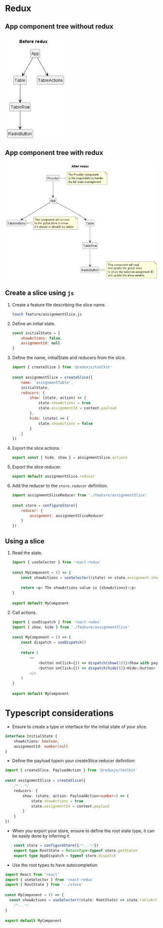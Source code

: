 # Redux

## App component tree without redux
![before_redux](./assets/before_redux.png)

## App component tree with redux
![after_redux](./assets/_after_redux.png)

## Create a slice using `js`

1. Create a feature file describing the slice name.
     ```bash
    touch feature/assignmentSlice.js
    ```
2. Define an initial state.
    ```js
    const initialState = {
        showActions: false,
        assignmentId: null
    }
    ```
3. Define the name, initialState and reducers from the slice.
    ```js
    import { createSlice } from '@reduxjs/toolkit'
   
    const assignmentSlice = createSlice({
        name: 'assignmentTable',
        initialState,
        reducers: {
            show: (state, action) => {
                state.showActions = true
                state.assignmentId = context.payload
            },
            hide: (state) => {
                state.showActions = false
            }
        }
    })
    ```
4. Export the slice actions. 
    ```js
    export const { hide, show } = assignmentSlice.actions
    ```

5. Export the slice reducer.
    ```js
    export default assignmentSlice.reducer
    ```

6. Add the reducer to the `store.reducer` definition.
    ```js
    import assignmentSliceReducer from './feature/assignmentSlice'
    
    const store = configureStore({
        reducer: {
            assignment: assignmentSliceReducer
        }
    })
    ```
   

## Using a slice
1. Read the state.
    ```js
    import { useSelector } from 'react-redux'
   
    const MyComponent = () => {
        const showActions = useSelector((state) => state.assignment.showActions)
   
        return <p> The showActions value is {showActions}</p>
    }
   
    export default MyComponent
    ```
2. Call actions.
    ```js
    import { useDispatch } from 'react-redux'
    import { show, hide } from './feature/assignmentSlice'
   
    const MyComponent = () => {
        const dispatch = useDispatch()
   
        return (
            <>
                <button onClick={() => dispatch(show(1))}>Show with payload</button>
                <button onClick={() => dispatch(hide())}>Hide</button>
            </>
        )    
    }
   
    export default MyComponent
    ```


# Typescript considerations
- Ensure to create a type or interface for the initial state of your slice.
```ts
interface InitialState {
    showActions: boolean,
    assignmentId: number|null
}
```
- Define the payload typein your createSlice.reducer definition:
```ts    
import { createSlice, PayloadAction } from '@reduxjs/toolkit'

const assignmentSlice = createSlice({
    /*...*/
    reducers: {
        show: (state, action: PayloadAction<number>) => {
            state.showActions = true
            state.assignmentId = context.payload
        }
    }
})
```
- When you export your store, ensure to define the root state type, it can be easily done by inferring it 
```ts
    const store = configureStore({/*...*/})
    export type RootState = ReturnType<typeof store.getState>
    export type AppDispatch = typeof store.dispatch
```
- Use the root types to have autocompletion
```ts
import React from 'react'
import { useSelector } from 'react-redux'
import { RootState } from '../store'

const MyComponent = () => {
  const showActions = useSelector((state: RootState) => state.tableAction.showActions)
    /*...*/
}

export default MyComponent
```